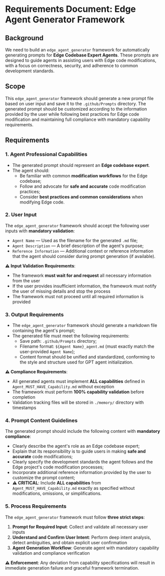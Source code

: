 # Requirements Document: Edge Agent Generator Framework

## Background

We need to build an `edge_agent_generator` framework for automatically generating prompts for **Edge Codebase Expert Agents**. These prompts are designed to guide agents in assisting users with Edge code modifications, with a focus on correctness, security, and adherence to common development standards.

## Scope

This `edge_agent_generator` framework should generate a new prompt file based on user input and save it to the `.github/Prompts` directory. The generated prompt should be customized according to the information provided by the user while following best practices for Edge code modification and maintaining full compliance with mandatory capability requirements.

## Requirements

### 1. Agent Professional Capabilities

- The generated prompt should represent an **Edge codebase expert**.
- The agent should:
  - Be familiar with common **modification workflows** for the Edge codebase;
  - Follow and advocate for **safe and accurate** code modification practices;
  - Consider **best practices and common considerations** when modifying Edge code.

### 2. User Input

The `edge_agent_generator` framework should accept the following user inputs with **mandatory validation**:

- `Agent Name` — Used as the filename for the generated `.md` file;
- `Agent Description` — A brief description of the agent's purpose;
- `Reference Information` — Additional context or reference information that the agent should consider during prompt generation (if available).

**⚠️ Input Validation Requirements**:
- The framework **must wait for and request** all necessary information from the user
- If the user provides insufficient information, the framework must notify the user of missing details and stop the process
- The framework must not proceed until all required information is provided

### 3. Output Requirements

- The `edge_agent_generator` framework should generate a markdown file containing the agent's prompt;
- The generated file must meet the following requirements:
  - Save path: `.github/Prompts` directory;
  - Filename format: `${Agent Name}_agent.md` (must exactly match the user-provided `Agent Name`);
  - Content format should be unified and standardized, conforming to the style and structure used for GPT agent initialization.

**⚠️ Compliance Requirements**:
- All generated agents must implement **ALL capabilities** defined in `Agent_MUST_HAVE_Capability.md` without exception
- The framework must perform **100% capability validation** before completion
- Validation tracking files will be stored in `./memory/` directory with timestamps

### 4. Prompt Content Guidelines

The generated prompt should include the following content with **mandatory compliance**:

- Clearly describe the agent's role as an Edge codebase expert;
- Explain that its responsibility is to guide users in making **safe and accurate** code modifications;
- Clearly specify the development standards the agent follows and the Edge project's code modification processes;
- Incorporate additional reference information provided by the user to customize the prompt content;
- **⚠️ CRITICAL**: Include **ALL capabilities** from `Agent_MUST_HAVE_Capability.md` exactly as specified without modifications, omissions, or simplifications.

### 5. Process Requirements

The `edge_agent_generator` framework must follow **three strict steps**:

1. **Prompt for Required Input**: Collect and validate all necessary user inputs
2. **Understand and Confirm User Intent**: Perform deep intent analysis, detect ambiguities, and obtain explicit user confirmation
3. **Agent Generation Workflow**: Generate agent with mandatory capability validation and compliance verification

**⚠️ Enforcement**: Any deviation from capability specifications will result in immediate generation failure and graceful framework termination.